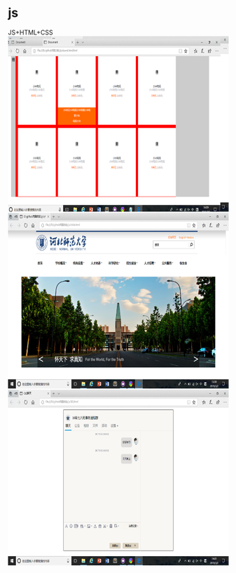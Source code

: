 # js
JS+HTML+CSS
<img src="https://github.com/zhangqiang216/js/blob/master/%E5%B0%8F%E7%B1%B3.png" height="400" width="800"/>
<img src="https://github.com/zhangqiang216/js/blob/master/shida.png" height="400" width="800"/>
<img src="https://github.com/zhangqiang216/js/blob/master/QQ.png" height="400" width="800"/>

